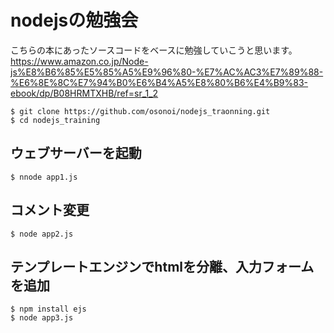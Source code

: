 # nodejsの勉強会
こちらの本にあったソースコードをベースに勉強していこうと思います。
https://www.amazon.co.jp/Node-js%E8%B6%85%E5%85%A5%E9%96%80-%E7%AC%AC3%E7%89%88-%E6%8E%8C%E7%94%B0%E6%B4%A5%E8%80%B6%E4%B9%83-ebook/dp/B08HRMTXHB/ref=sr_1_2

```
$ git clone https://github.com/osonoi/nodejs_traonning.git
$ cd nodejs_training
```

## ウェブサーバーを起動
```
$ nnode app1.js
```

## コメント変更
```
$ node app2.js
```

## テンプレートエンジンでhtmlを分離、入力フォームを追加
```
$ npm install ejs
$ node app3.js
```
